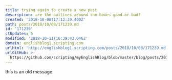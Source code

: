 ```yaml
---
title: trying again to create a new post
description: are the outlines around the boxes good or bad?
created: '2018-10-08T17:12:39.400Z'
path: posts/2018/10/08/171239.md
id: '171239'
ctUpdates: 5
modified: '2018-10-11T16:39:43.046Z'
domain: englishblog1.scripting.com
urlHtml: 'http://englishblog1.scripting.com/posts/2018/10/08/171239.md'
urlGitHub: >-
  https://github.com/scripting/myEnglishBlog/blob/master/blog/posts/2018/10/08/171239.md
---
```

this is an old message.